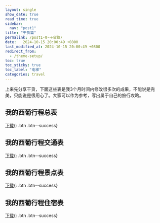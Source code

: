 ```yaml
---
layout: single
show_date: true
read_time: true
sidebar:
  nav: "post1"
title: "干货篇"
permalink: /post1-0-干货篇/
date:   2024-10-15 20:00:49 +0800
last_modified_at: 2024-10-15 20:00:49 +0800
redirect_from:
  - /theme-setup/
toc: true
toc_sticky: true
toc_label: "电梯"
categories: travel
---
```


上来先分享干货，下面这些表是我3个月时间内修改很多次的成果，不能说是完美，只能说是很用心了。大家可以作为参考，写出属于自己的旅行攻略。

## 我的西葡行程总表 

[下载](https://github.com/gamegirl008/myTravelJournal/raw/refs/heads/main/assets/attachments/%E8%A5%BF%E7%8F%AD%E7%89%99%E8%91%A1%E8%90%84%E7%89%99%E8%A1%8C%E7%A8%8B.pdf){: .btn .btn--success}

## 我的西葡行程交通表

[下载](https://github.com/gamegirl008/myTravelJournal/raw/refs/heads/main/assets/attachments/%E8%A5%BF%E7%8F%AD%E7%89%99%E8%91%A1%E8%90%84%E7%89%99%E6%97%85%E8%A1%8C%E6%94%BB%E7%95%A5-%E4%BA%A4%E9%80%9A.pdf){: .btn .btn--success}

## 我的西葡行程景点表

[下载](https://github.com/gamegirl008/myTravelJournal/raw/refs/heads/main/assets/attachments/%E8%A5%BF%E7%8F%AD%E7%89%99%E8%91%A1%E8%90%84%E7%89%99%E6%97%85%E8%A1%8C%E6%94%BB%E7%95%A5-%E6%99%AF%E7%82%B9.pdf){: .btn .btn--success}

## 我的西葡行程住宿表

[下载](https://github.com/gamegirl008/myTravelJournal/raw/refs/heads/main/assets/attachments/%E8%A5%BF%E7%8F%AD%E7%89%99%E8%91%A1%E8%90%84%E7%89%99%E6%97%85%E8%A1%8C%E6%94%BB%E7%95%A5-%E4%BD%8F%E5%AE%BF.pdf){: .btn .btn--success}
